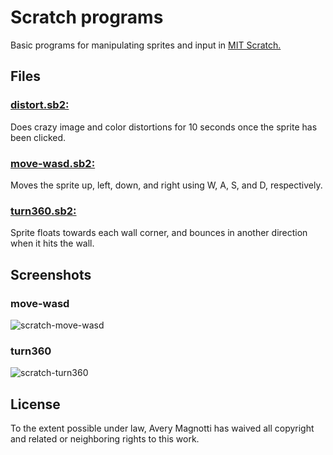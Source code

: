 # Scratch programs

Basic programs for manipulating sprites and input in [MIT Scratch.](https://scratch.mit.edu)

## Files

### [distort.sb2:](distort.sb2)

Does crazy image and color distortions for 10 seconds once the sprite has been clicked.

### [move-wasd.sb2:](move-wasd.sb2)

Moves the sprite up, left, down, and right using W, A, S, and D, respectively.

### [turn360.sb2:](turn360.sb2)

Sprite floats towards each wall corner, and bounces in another direction when it hits the wall.

## Screenshots

### move-wasd

![scratch-move-wasd](https://cloud.githubusercontent.com/assets/9056756/23261335/c684bbbe-f9a3-11e6-8b4c-d3b969d89cba.png)

### turn360

![scratch-turn360](https://cloud.githubusercontent.com/assets/9056756/23261336/c6852cac-f9a3-11e6-86de-64e86aa08424.png)


## License

To the extent possible under law, Avery Magnotti has waived all copyright and related or neighboring rights to this work.
